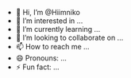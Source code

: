 - 👋 Hi, I’m @Hiimniko
- 👀 I’m interested in ...
- 🌱 I’m currently learning ...
- 💞️ I’m looking to collaborate on ...
- 📫 How to reach me ...
- 😄 Pronouns: ...
- ⚡ Fun fact: ...

<!---
Hiimniko/Hiimniko is a ✨ special ✨ repository because its `README.md` (this file) appears on your GitHub profile.
You can click the Preview link to take a look at your changes.
--->
